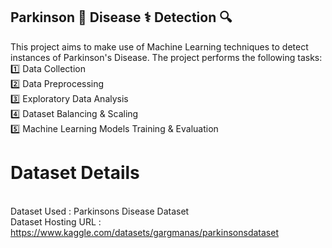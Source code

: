 ## Parkinson 🧠 Disease ⚕️ Detection 🔍
 This project aims to make use of Machine Learning techniques to detect instances of Parkinson's Disease. The project performs the following tasks:
 <br>1️⃣ Data Collection
<br> 2️⃣ Data Preprocessing
 <br>3️⃣ Exploratory Data Analysis
 <br>4️⃣ Dataset Balancing & Scaling
 <br>5️⃣ Machine Learning Models Training & Evaluation

# Dataset Details
 <br>Dataset Used : Parkinsons Disease Dataset
<br> Dataset Hosting URL : https://www.kaggle.com/datasets/gargmanas/parkinsonsdataset
